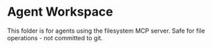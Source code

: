 # Agent Workspace

This folder is for agents using the filesystem MCP server.
Safe for file operations - not committed to git.

